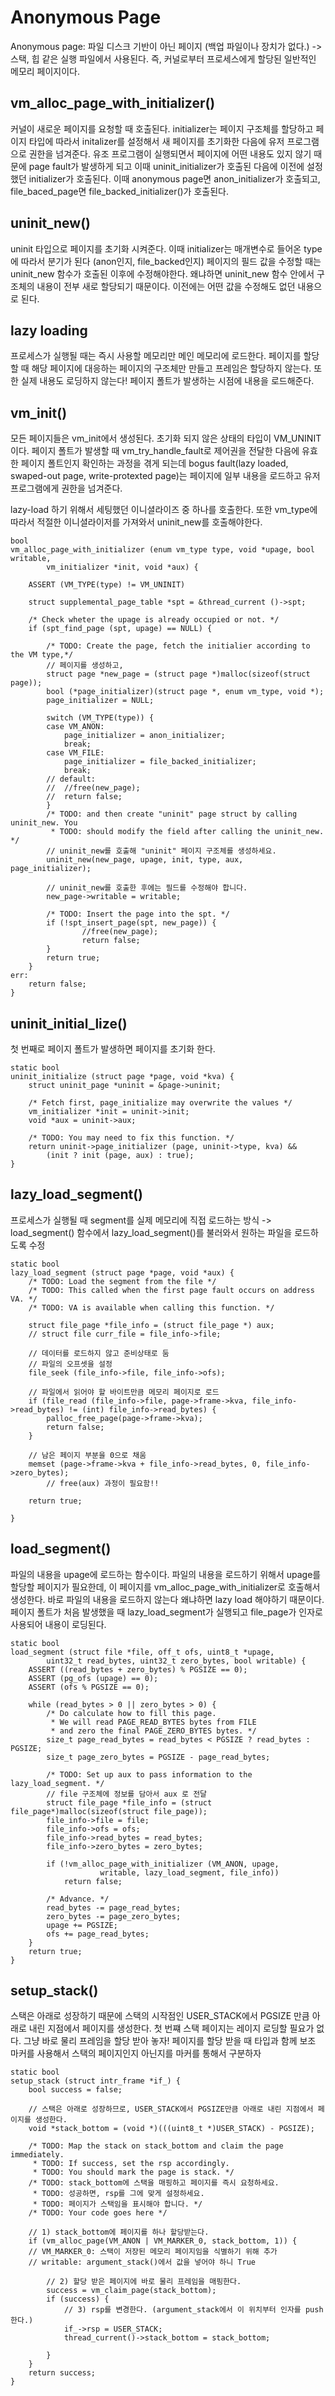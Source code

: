 # Anonymous Page

Anonymous page: 파일 디스크 기반이 아닌 페이지  (백업 파일이나 장치가 없다.) -> 스택, 힙 같은 실행 파일에서 사용된다.
즉, 커널로부터 프로세스에게 할당된 일반적인 메모리 페이지이다. 

## vm_alloc_page_with_initializer()
커널이 새로운 페이지를 요청할 때 호출된다.
initializer는 페이지 구조체를 할당하고 페이지 타입에 따라서 initalizer를 설정해서 새 페이지를 초기화한 다음에 유저 프로그램으로 권한을 넘겨준다.
유조 프로그램이 실행되면서 페이지에 어떤 내용도 있지 않기 때문에 page fault가 발생하게 되고
이때 uninit_initializer가 호출된 다음에 이전에 설정했던 initializer가 호출된다.
이때 anonymous page면 anon_initializer가 호출되고, file_baced_page면 file_backed_initializer()가 호출된다.

## uninit_new()
uninit 타입으로 페이지를 초기화 시켜준다. 
이때 initializer는 매개변수로 들어온 type에 따라서 분기가 된다 (anon인지, file_backed인지)
페이지의 필드 값을 수정할 때는 uninit_new 함수가 호출된 이후에 수정해야한다. 왜냐하면 uninit_new 함수 안에서 구조체의 내용이 전부 새로 할당되기 때문이다.
이전에는 어떤 값을 수정해도 없던 내용으로 된다.

## lazy loading
프로세스가 실행될 때는 즉시 사용할 메모리만 메인 메모리에 로드한다.
페이지를 할당할 때 해당 페이지에 대응하는 페이지의 구조체만 만들고 프레임은 할당하지 않는다. 또한 실제 내용도 로딩하지 않는다!
페이지 폴트가 발생하는 시점에 내용을 로드해준다.

## vm_init()
모든 페이지들은 vm_init에서 생성된다. 초기화 되지 않은 상태의 타입이 VM_UNINIT이다.
페이지 폴트가 발생할 때 vm_try_handle_fault로 제어권을 전달한 다음에 유효한 페이지 폴트인지 확인하는 과정을 겪게 되는데
bogus fault(lazy loaded, swaped-out page, write-protexted page)는 페이지에 일부 내용을 로드하고 유저 프로그램에게 권한을 넘겨준다.

lazy-load 하기 위해서 세팅했던 이니셜라이즈 중 하나를 호출한다. 
또한 vm_type에 따라서 적절한 이니셜라이저를 가져와서 uninit_new를 호출해야한다.
```
bool
vm_alloc_page_with_initializer (enum vm_type type, void *upage, bool writable,
		vm_initializer *init, void *aux) {

	ASSERT (VM_TYPE(type) != VM_UNINIT)

	struct supplemental_page_table *spt = &thread_current ()->spt;

	/* Check wheter the upage is already occupied or not. */
	if (spt_find_page (spt, upage) == NULL) {

		/* TODO: Create the page, fetch the initialier according to the VM type,*/
		// 페이지를 생성하고,
		struct page *new_page = (struct page *)malloc(sizeof(struct page));
		bool (*page_initializer)(struct page *, enum vm_type, void *);
		page_initializer = NULL;

		switch (VM_TYPE(type)) {
		case VM_ANON:
			page_initializer = anon_initializer;
			break;
		case VM_FILE:
			page_initializer = file_backed_initializer;
			break;
		// default:
		// 	//free(new_page);
		// 	return false;
		}
		/* TODO: and then create "uninit" page struct by calling uninit_new. You
		 * TODO: should modify the field after calling the uninit_new. */
		// uninit_new를 호출해 "uninit" 페이지 구조체를 생성하세요.
		uninit_new(new_page, upage, init, type, aux, page_initializer);

		// uninit_new를 호출한 후에는 필드를 수정해야 합니다.
		new_page->writable = writable;

		/* TODO: Insert the page into the spt. */
		if (!spt_insert_page(spt, new_page)) {
				//free(new_page);
				return false;
		}
		return true;
	}
err:
	return false;
}
```

## uninit_initial_lize()
첫 번째로 페이지 폴트가 발생하면 페이지를 초기화 한다. 
```
static bool
uninit_initialize (struct page *page, void *kva) {
	struct uninit_page *uninit = &page->uninit;

	/* Fetch first, page_initialize may overwrite the values */
	vm_initializer *init = uninit->init;
	void *aux = uninit->aux;

	/* TODO: You may need to fix this function. */
	return uninit->page_initializer (page, uninit->type, kva) &&
		(init ? init (page, aux) : true);
}
```

## lazy_load_segment()
프로세스가 실행될 때 segment를 실제 메모리에 직접 로드하는 방식 -> load_segment() 함수에서 lazy_load_segment()를 불러와서 원하는 파일을 로드하도록 수정
```
static bool
lazy_load_segment (struct page *page, void *aux) {
	/* TODO: Load the segment from the file */
	/* TODO: This called when the first page fault occurs on address VA. */
	/* TODO: VA is available when calling this function. */

	struct file_page *file_info = (struct file_page *) aux;
	// struct file curr_file = file_info->file;

	// 데이터를 로드하지 않고 준비상태로 둠
    // 파일의 오프셋을 설정
    file_seek (file_info->file, file_info->ofs);

    // 파일에서 읽어야 할 바이트만큼 메모리 페이지로 로드
    if (file_read (file_info->file, page->frame->kva, file_info->read_bytes) != (int) file_info->read_bytes) {
		palloc_free_page(page->frame->kva);
        return false;
    }

    // 남은 페이지 부분을 0으로 채움
    memset (page->frame->kva + file_info->read_bytes, 0, file_info->zero_bytes);
		// free(aux) 과정이 필요함!!

    return true;

}
```

## load_segment()
파일의 내용을 upage에 로드하는 함수이다. 파일의 내용을 로드하기 위해서 upage를 할당할 페이지가 필요한데, 이 페이지를 vm_alloc_page_with_initializer로 호출해서 생성한다.
바로 파일의 내용을 로드하지 않는다 왜냐하면 lazy load 해야하기 때문이다.
페이지 폴트가 처음 발생했을 때 lazy_load_segment가 실행되고 file_page가 인자로 사용되어 내용이 로딩된다.
```
static bool
load_segment (struct file *file, off_t ofs, uint8_t *upage,
		uint32_t read_bytes, uint32_t zero_bytes, bool writable) {
	ASSERT ((read_bytes + zero_bytes) % PGSIZE == 0);
	ASSERT (pg_ofs (upage) == 0);
	ASSERT (ofs % PGSIZE == 0);

	while (read_bytes > 0 || zero_bytes > 0) {
		/* Do calculate how to fill this page.
		 * We will read PAGE_READ_BYTES bytes from FILE
		 * and zero the final PAGE_ZERO_BYTES bytes. */
		size_t page_read_bytes = read_bytes < PGSIZE ? read_bytes : PGSIZE;
		size_t page_zero_bytes = PGSIZE - page_read_bytes;

		/* TODO: Set up aux to pass information to the lazy_load_segment. */
		// file 구조체에 정보를 담아서 aux 로 전달
		struct file_page *file_info = (struct file_page*)malloc(sizeof(struct file_page));
		file_info->file = file;
		file_info->ofs = ofs;
		file_info->read_bytes = read_bytes;
		file_info->zero_bytes = zero_bytes;

		if (!vm_alloc_page_with_initializer (VM_ANON, upage,
					writable, lazy_load_segment, file_info))
			return false;

		/* Advance. */
		read_bytes -= page_read_bytes;
		zero_bytes -= page_zero_bytes;
		upage += PGSIZE;
		ofs += page_read_bytes;
	}
	return true;
}
```

## setup_stack()
스택은 아래로 성장하기 때문에 스택의 시작점인 USER_STACK에서 PGSIZE 만큼 아래로 내린 지점에서 페이지를 생성한다.
첫 번쨰 스택 페이지는 레이지 로딩할 필요가 없다. 그냥 바로 물리 프레임을 할당 받아 놓자!
페이지를 할당 받을 때 타입과 함께 보조 마커를 사용해서 스택의 페이지인지 아닌지를 마커를 통해서 구분하자
```
static bool
setup_stack (struct intr_frame *if_) {
	bool success = false;

	// 스택은 아래로 성장하므로, USER_STACK에서 PGSIZE만큼 아래로 내린 지점에서 페이지를 생성한다.
	void *stack_bottom = (void *)(((uint8_t *)USER_STACK) - PGSIZE);

	/* TODO: Map the stack on stack_bottom and claim the page immediately.
	 * TODO: If success, set the rsp accordingly.
	 * TODO: You should mark the page is stack. */
	/* TODO: stack_bottom에 스택을 매핑하고 페이지를 즉시 요청하세요.
	 * TODO: 성공하면, rsp를 그에 맞게 설정하세요.
	 * TODO: 페이지가 스택임을 표시해야 합니다. */
	/* TODO: Your code goes here */

	// 1) stack_bottom에 페이지를 하나 할당받는다.
	if (vm_alloc_page(VM_ANON | VM_MARKER_0, stack_bottom, 1)) {
	// VM_MARKER_0: 스택이 저장된 메모리 페이지임을 식별하기 위해 추가
	// writable: argument_stack()에서 값을 넣어야 하니 True
	
		// 2) 할당 받은 페이지에 바로 물리 프레임을 매핑한다.
		success = vm_claim_page(stack_bottom);
		if (success) {
			// 3) rsp를 변경한다. (argument_stack에서 이 위치부터 인자를 push한다.)
			if_->rsp = USER_STACK;
			thread_current()->stack_bottom = stack_bottom;

		}
	}
	return success;
}
```
